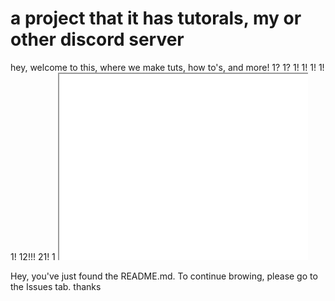 # a project that it has tutorals, my or other discord server
hey, welcome to this, where we make tuts, how to's, and more! 1? 1? 1! 1! 1! 1! 1! 12!!! 21! 1
   <svg xmlns="http://www.w3.org/2000/svg" width="400" height="300">
       <foreignObject width="100%" height="100%">
           <div xmlns="http://www.w3.org/1999/xhtml">
               <iframe src="your-iframe-url" width="100%" height="100%"></iframe>
           </div>
       </foreignObject>
   </svg>

Hey, you've just found the README.md. To continue browing, please go to the Issues tab. thanks